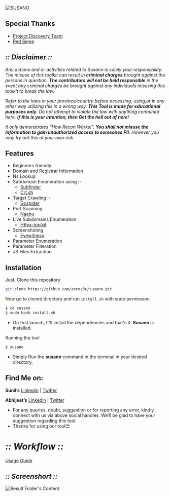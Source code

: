 ![SUSANO](https://github.com/zoros3c/susano/assets/167875160/4adac290-2937-4b46-8c9d-7ec3079a128b)

## Special Thanks

- [Project Discovery Team](https://github.com/projectdiscovery)
- [Red Siege](https://github.com/RedSiege)

## ***:: Disclaimer ::***

*Any actions and or activities related to Susano is solely your responsibility. The misuse of this toolkit can result in **criminal charges** brought against the persons in question. **The contributors will not be held responsible** in the event any criminal charges be brought against any individuals misusing this toolkit to break the law.*

*Refer to the laws in your province/country before accessing, using,or in any other way utilizing this in a wrong way.
**This Tool is made for educational purposes only**. Do not attempt to violate the law with anything contained here. **If this is your intention, then Get the hell out of here**!*

*It only demonstrates "How Recon Works!". **You shall not misuse the information to gain unauthorized access to someones PII**. However you may try out this at your own risk.*    

## **Features**

- Beginners friendly
- Domain and Registrar Information
- Ns Lookup
- Subdomain Enumeration using :-
    - [Subfinder](https://github.com/projectdiscovery/subfinder)
    - [Crt.sh](https://crt.sh/)
- Target Crawling :-
    - [Gospider](https://github.com/jaeles-project/gospider)
- Port Scanning
    - [Naabu](https://www.kali.org/tools/naabu/)
- Live Subdomains Enumeration
    - [Httpx-toolkit](https://github.com/projectdiscovery/httpx)
- Screenshoting
    - [Eyewitness](https://www.kali.org/tools/eyewitness/)
- Parameter Enumeration
- Parameter Filteration
- JS Files Extraction

## **Installation**

Just, Clone this repository 

```bash
git clone https://github.com/zoros3c/susano.git
```

Now go to cloned directory and run `install.sh` with sudo permission

```bash
$ cd susano
$ sudo bash install.sh
```

- On first launch, It'll install the dependencies and that's it. **Susano** is installed.
  
Running the tool 

```bash
$ susano
```

- Simply Run the **susano** command in the terminal in your desired directory.

## **Find Me on:**

**Sunil’s** [Linkedin](https://www.linkedin.com/in/sunill-kumawat/)  | [Twitter](https://twitter.com/sunill_kumawat) 

**Abhijeet’s** [Linkedin](https://www.linkedin.com/in/abhijeet-kumawat/)  | [Twitter](https://twitter.com/AbhijeetKumaw10) 

- For any queries, doubt, suggestion or for reporting any error, kindly connect with us via above social handles. We’ll be glad to have your suggestion regarding this tool.
- Thanks for using our tool😊

# ***:: Workflow ::***

[Usage Guide](https://github.com/zoros3c/susano/assets/167875160/dc1f5730-d3a9-422e-af51-c936bae3dfb9)

## ***:: Screenshort ::***

![Result Folder's Content](https://github.com/zoros3c/susano/assets/167875160/64192305-d17e-40dc-a2fa-90ff4cde2e67)

